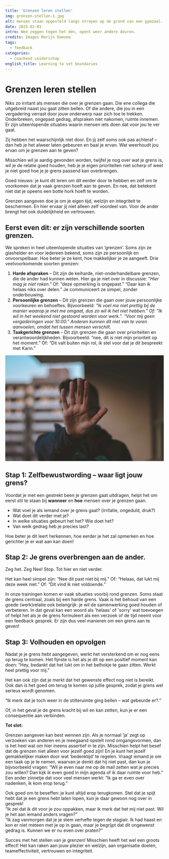 ```yaml
---
title: 'Grenzen leren stellen'
img: grenzen-stellen-1.jpg
alt: mensen staan opgesteld langs strepen op de grond van een gymzaal.
date: 2025-02-01
intro: Nee zeggen tegen het één, opent weer andere deuren.
credits: Images Marijn Damsma
tags:
  - feedback
categories:
  - Coachend Leiderschap
english_title: Learning to set boundaries
---
```


# Grenzen leren stellen

Niks zo irritant als mensen die over je grenzen gaan. Die ene collega die uitgebreid naast jou gaat zitten bellen. Of die andere, die jou in een vergadering verrast door jouw onderwerp naar zich toe te trekken. Onderbreken, ongepast gedrag, afspraken niet nakomen, ruimte innemen. Er zijn uiteenlopende situaties waarin mensen iets doen dat voor jou te ver gaat.

Zij hebben het waarschijnlijk niet door. En jij zelf soms ook pas achteraf – dan heb je het alweer laten gebeuren en baal je ervan. Wat weerhoudt jou ervan om je grenzen aan te geven?

Misschien wil je aardig gevonden worden, twijfel je nog over wat je grens is, wil je de relatie goed houden, heb je je eigen prioriteiten niet scherp of weet je niet goed hoe je je grens passend kan overbrengen.

Goed nieuws: je kunt dit leren om dit eerder door te hebben en zelf om te voorkomen dat je vaak grenzen hoeft aan te geven. En nee, dat betekent niet dat je opeens een botte hork hoeft te worden.

Grenzen aangeven doe je om je eigen tijd, welzijn en integriteit te beschermen. En hier ervaar jij niet alleen zelf voordeel van. Voor de ander brengt het ook duidelijkheid en vertrouwen.

## Eerst even dit: er zijn verschillende soorten grenzen.

We spreken in heel uiteenlopende situaties van ‘grenzen’. Soms zijn ze glashelder en voor iedereen bekend, soms zijn ze persoonlijk en onvoorspelbaar. Hoe beter je ze kent, hoe makkelijker je ze aangeeft. Drie veelvoorkomende soorten grenzen:

1.  **Harde afspraken** – Dit zijn de keiharde, niet-onderhandelbare grenzen, die de ander had kunnen weten. Hier ga je niet over in discussie: _"Hier mag je niet roken."_ Of: “deze opmerking is ongepast.” “Daar kan ik helaas niks over delen.” Je communiceert ze simpel, zonder onderbouwing.
2.  **Persoonlijke grenzen** – Dit zijn grenzen die gaan over jouw persoonlijke voorkeuren en behoeftes. Bijvoorbeeld: _"Ik voel me niet prettig bij de manier waarop je met me omgaat, dus zo wil ik het niet hebben." Of: “Ik wil in het weekend niet gestoord worden voor werk.”. “Voor mij geen vergaderingen voor 10:00.” Anderen kunnen dit niet van te voren aanvoelen, omdat het tussen mensen verschilt._
3.  **Taakgerichte grenzen** – Dit zijn grenzen die gaan over prioriteiten en verantwoordelijkheden. Bijvoorbeeld: “nee, dit is niet mijn prioriteit op het moment.” Of: “Dit valt buiten mijn rol, ik stel voor dat je dit bespreekt met Karin.”

![Een persoon gebaart om te stoppen](./grenzen-stellen-2.jpg)

## Stap 1: Zelfbewustwording – waar ligt jouw grens?

Voordat je met een gestrekt been je grenzen gaat uitdragen, helpt het om eerst stil te staan bij **wanneer** en **hoe** mensen over je grenzen gaan.

- Wat voel je als iemand over je grens gaat? (irritatie, ongeduld, druk?)
- Wat doet dit verder met je?
- In welke situaties gebeurt het het? Wie doet het?
- Van welk gedrag heb je precies last?

Hoe beter je dit leert herkennen, hoe eerder je het zal opmerken en hoe gerichter je er wat aan kan doen!

## Stap 2: Je grens overbrengen aan de ander.

Zeg het. Zeg Nee! Stop. Tot hier en niet verder.

Het kan heel simpel zijn: “Nee dit past niet bij mij.” Of: “Helaas, dat lukt mij deze week niet.” Of: “Dit vind ik niet voldoende.”

In onze trainingen komen er vaak situaties voorbij rond grenzen. Soms staat de grens centraal, zoals bij een harde grens. Vaak is het behoud van een goede (werk)relatie ook belangrijk: je wil de samenwerking goed houden of verbeteren. In dat geval kan een woord als 'helaas' of 'sorry' wat toevoegen of helpt het als je de grens formuleert als een verzoek of de tijd neemt voor een feedback gesprek. Er zijn dus veel manieren om een grens aan te geven!

<!--Om je meer voorbeelden en houvast te geven van verschillende manieren waarop je grenzen kan aangeven, heb ik daar een apart blog over gemaakt: Tot hier en niet verder: 4 manieren om grenzen aan te geven.-->

## Stap 3: Volhouden en opvolgen

Nadat je je grens hebt aangegeven, werkt het versterkend om er nog eens op terug te komen. Het fijnste is het als je dit op een positief moment kan doen: “Hey, bedankt dat het lukt om in het belhokje te gaan zitten. Werkt heel prettig voor mij.”

Het kan ook zijn dat je merkt dat het gewenste effect nog niet is bereikt. Ook dan is het goed om terug te komen op jullie gesprek, zodat je grens wel serieus wordt genomen.

“Ik merk dat je toch weer in de stilteruimte ging bellen – wat gebeurde er?.”

Of, in het geval je de grens kracht bij wil en kan zetten, kun je er een consequentie aan verbinden.

**Tot slot:**

Grenzen aangeven kan best wennen zijn. Als je normaal ‘ja’ zegt op verzoeken van anderen en je meegaand opstelt rond omgangsvormen, dan is het heel wat om hier ineens assertief in te zijn. Misschien helpt het besef dat de grenzen niet alleen voor jezelf goed zijn! En je kunt het jezelf gemakkelijker maken door wat ‘bedenktijd’ te regelen. Vraagt iemand je om een taak op je te nemen, waarvan je denkt dat hij niet past, dan kun je bijvoorbeeld vragen: “Wil je even naar me op de mail zetten wat je precies zou willen? Dan kijk ik even goed in mijn agenda of ik daar ruimte voor heb.” Een ander zinnetje dat voor veel mensen werkt: “Ik ga er even over nadenken, ik kom erop terug.”

Ook goed om te beseffen: je kunt altijd erop terugkomen. Stel dat je spijt hebt dat je een grens hebt laten lopen, kun je daar gewoon nog over in gesprek!  
“Ik zei dat ik dit voor je zou oppakken, maar ik merk dat het mij niet past. Wil je het aan iemand anders vragen?”  
“Ik zag vanmorgen dat je je stem verhefte tegen de stagiair. Ik had haast en kon er niet meteen met je op in gaan, maar je begrijpt dat dit ongewenst gedrag is. Kunnen we er nu even over praten?”

Succes met het stellen van je grenzen! Misschien heeft het wel een groots effect! Het kan raken aan jouw plezier en welzijn, aan organisatie doelen, teameffectiviteit, vertrouwen en integriteit.

